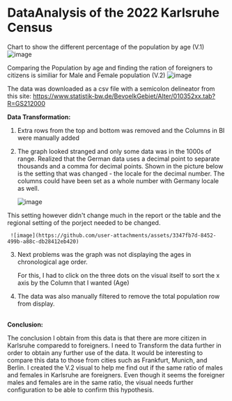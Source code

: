 # DataAnalysis of the 2022 Karlsruhe Census

Chart to show the different percentage of the population by age (V.1)
![image](https://github.com/user-attachments/assets/7b63127c-1ec3-42e1-a901-0163029a7718)

Comparing the Population by age and finding the ration of foreigners to citizens is similiar for Male and Female population (V.2)
![image](https://github.com/user-attachments/assets/1b46f78b-638c-447b-b7ea-1a9f01b8ad37)

The data was downloaded as a csv file with a semicolon delineator from this site: https://www.statistik-bw.de/BevoelkGebiet/Alter/010352xx.tab?R=GS212000

**Data Transformation:**

1. Extra rows from the top and bottom was removed and the Columns in BI were manually added

2. The graph looked stranged and only some data was in the 1000s of range. Realized that the German data uses a decimal point to separate thousands and a comma for decimal points.
Shown in the picture below is the setting that was changed - the locale for the decimal number. The columns could have been set as a whole number with Germany locale as well.

     ![image](https://github.com/user-attachments/assets/31c0a987-24d5-4fff-ba18-09ea8524dabb)

This setting however didn't change much in the report or the table and the regional setting of the porject needed to be changed.

     ![image](https://github.com/user-attachments/assets/3347fb7d-8452-499b-a88c-db28412eb420)

3. Next problems was the graph was not displaying the ages in chronological age order.

     For this, I had to click on the three dots on the visual itself to sort the x axis by the Column that I wanted (Age)
4. The data was also manually filtered to remove the total population row from display.

</br>**Conclusion:**

The conclusion I obtain from this data is that there are more citizen in Karlsruhe comparedd to foreigners. I need to Transform the data further in order to obtain any further use of the data. 
It would be interesting to compare this data to those from cities such as Frankfurt, Munich, and Berlin. I created the V.2 visual to help me find out if the same ratio of  males and females in Karlsruhe are foreigners. Even though it seems the foreigner males and females are in the same ratio, the visual needs further configuration to be able to confirm this hypothesis. 
